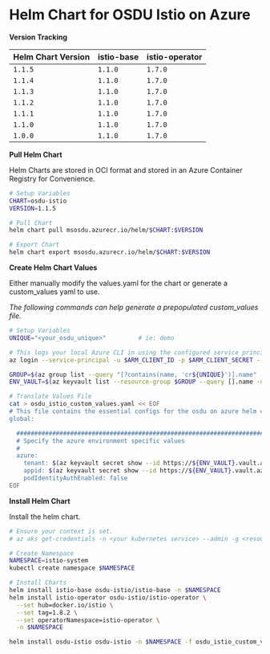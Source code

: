 # Helm Chart for OSDU Istio on Azure

__Version Tracking__

| Helm Chart Version | istio-base   | istio-operator  |
| ------------------ | ------------ | --------------- |
| `1.1.5`            | `1.1.0`      | `1.7.0`         |
| `1.1.4`            | `1.1.0`      | `1.7.0`         |
| `1.1.3`            | `1.1.0`      | `1.7.0`         |
| `1.1.2`            | `1.1.0`      | `1.7.0`         |
| `1.1.1`            | `1.1.0`      | `1.7.0`         |
| `1.1.0`            | `1.1.0`      | `1.7.0`         |
| `1.0.0`            | `1.1.0`      | `1.7.0`         |


__Pull Helm Chart__

Helm Charts are stored in OCI format and stored in an Azure Container Registry for Convenience.

```bash
# Setup Variables
CHART=osdu-istio
VERSION=1.1.5

# Pull Chart
helm chart pull msosdu.azurecr.io/helm/$CHART:$VERSION

# Export Chart
helm chart export msosdu.azurecr.io/helm/$CHART:$VERSION
```

__Create Helm Chart Values__

Either manually modify the values.yaml for the chart or generate a custom_values yaml to use.

_The following commands can help generate a prepopulated custom_values file._
```bash
# Setup Variables
UNIQUE="<your_osdu_unique>"         # ie: demo

# This logs your local Azure CLI in using the configured service principal.
az login --service-principal -u $ARM_CLIENT_ID -p $ARM_CLIENT_SECRET --tenant $ARM_TENANT_ID

GROUP=$(az group list --query "[?contains(name, 'cr${UNIQUE}')].name" -otsv)
ENV_VAULT=$(az keyvault list --resource-group $GROUP --query [].name -otsv)

# Translate Values File
cat > osdu_istio_custom_values.yaml << EOF
# This file contains the essential configs for the osdu on azure helm chart
global:

  ################################################################################
  # Specify the azure environment specific values
  #
  azure:
    tenant: $(az keyvault secret show --id https://${ENV_VAULT}.vault.azure.net/secrets/tenant-id --query value -otsv)
    appid: $(az keyvault secret show --id https://${ENV_VAULT}.vault.azure.net/secrets/aad-client-id --query value -otsv)
    podIdentityAuthEnabled: false
EOF
```


__Install Helm Chart__

Install the helm chart.

```bash
# Ensure your context is set.
# az aks get-credentials -n <your kubernetes service> --admin -g <resource group>

# Create Namespace
NAMESPACE=istio-system
kubectl create namespace $NAMESPACE

# Install Charts
helm install istio-base osdu-istio/istio-base -n $NAMESPACE
helm install istio-operator osdu-istio/istio-operator \
  --set hub=docker.io/istio \
  --set tag=1.8.2 \
  --set operatorNamespace=istio-operator \
  -n $NAMESPACE

helm install osdu-istio osdu-istio -n $NAMESPACE -f osdu_istio_custom_values.yaml
```

